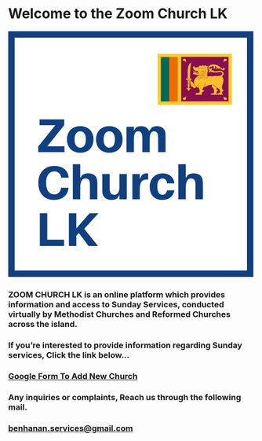# Welcome to the Zoom Church LK

![Zoom Church LK ](https://raw.githubusercontent.com/hanancs/ZoomChurchLK/master/assets/zoom.png)

### ZOOM CHURCH LK is an online platform which provides information and access to Sunday Services, conducted virtually by Methodist Churches and Reformed Churches across the island.

### If you’re interested to provide information regarding Sunday services, Click the link below...
### [Google Form To Add New Church](https://docs.google.com/forms/d/e/1FAIpQLSe1XoLbnn0F3v3mI7hwJvH5GgBxC8Bfdz0Wo4eoBbFMs0QKPA/viewform?usp=pp_url)

### Any inquiries or complaints, Reach us through the following mail.
### benhanan.services@gmail.com

